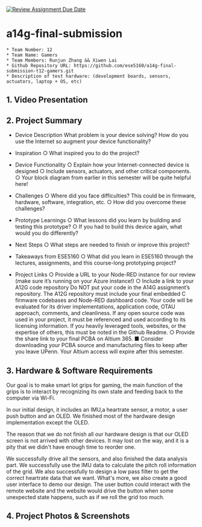 [![Review Assignment Due Date](https://classroom.github.com/assets/deadline-readme-button-24ddc0f5d75046c5622901739e7c5dd533143b0c8e959d652212380cedb1ea36.svg)](https://classroom.github.com/a/kzkUPShx)
# a14g-final-submission

    * Team Number: 12
    * Team Name: Gamers
    * Team Members: Runjun Zhang && Xiwen Lai
    * Github Repository URL: https://github.com/ese5160/a14g-final-submission-t12-gamers.git
    * Description of test hardware: (development boards, sensors, actuators, laptop + OS, etc) 

## 1. Video Presentation

## 2. Project Summary
* Device Description
    What problem is your device solving? How do you use the Internet so augment your device functionality?
* Inspiration
○	What inspired you to do the project?
* Device Functionality
○	Explain how your Internet-connected device is designed
○	Include sensors, actuators, and other critical components.
○	Your block diagram from earlier in this semester will be quite helpful here!
* Challenges
○	Where did you face difficulties? This could be in firmware, hardware, software, integration, etc.
○	How did you overcome these challenges?
* Prototype Learnings
○	What lessons did you learn by building and testing this prototype?
○	If you had to build this device again, what would you do differently?

* Next Steps
○	What steps are needed to finish or improve this project?
* Takeaways from ESE5160
○	What did you learn in ESE5160 through the lectures, assignments, and this course-long prototyping project?
* Project Links
○	Provide a URL to your Node-RED instance for our review (make sure it’s running on your Azure instance!)
○	Include a link to your A12G code repository
Do NOT put your code in the A14G assignment’s repository. 
The A12G repository must include your final embedded C firmware codebases and Node-RED dashboard code.
Your code will be evaluated for its driver implementations, application code, OTAU approach, comments, and cleanliness.
If any open source code was used in your project, it must be referenced and used according to its licensing information. If you heavily leveraged tools, websites, or the expertise of others, this must be noted in the Github Readme.
○	Provide the share link to your final PCBA on Altium 365.
■	Consider downloading your PCBA source and manufacturing files to keep after you leave UPenn. Your Altium access will expire after this semester.

## 3. Hardware & Software Requirements
Our goal is to make smart Iot grips for gaming, the main function of the grips is to interact by recognizing its own state and feeding back to the computer via Wi-Fi.

In our initial design, it includes an IMU,a heartrate sensor, a motor, a user push button and an OLED. We finished most of the hardware design implementation except the OLED. 

The reason that we do not finish all our hardware design is that our OLED screen is not arrived with other devices. It may lost on the way, and it is a pity that we didn't have enough time to reorder one.

We successfully drive all the sensors, and also finished the data analysis part. We successfully use the IMU data to calculate the pitch roll information of the grid. We also successfully to design a low pass filter to get the correct heartrate data that we want. What's more, we also create a good user interface to demo our design. The user button could interact with the remote website and the website would drive the button when some unexpected state happens, such as if we roll the grid too much.



## 4. Project Photos & Screenshots
